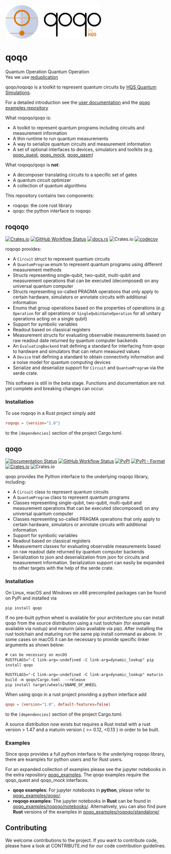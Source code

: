 <img src="qoqo_Logo_vertical_color.png" alt="qoqo logo" width="300" />

# qoqo

Quantum Operation Quantum Operation  
Yes we use [reduplication](https://en.wikipedia.org/wiki/Reduplication)

qoqo/roqoqo is a toolkit to represent quantum circuits by [HQS Quantum Simulations](https://quantumsimulations.de).

For a detailed introduction see the [user documentation](https://hqsquantumsimulations.github.io/qoqo_examples/) and the [qoqo examples repository](https://github.com/HQSquantumsimulations/qoqo_examples)

What roqoqo/qoqo is:

* A toolkit to represent quantum programs including circuits and measurement information
* A thin runtime to run quantum measurements
* A way to serialize quantum circuits and measurement information
* A set of optional interfaces to devices, simulators and toolkits (e.g. [qoqo_quest](https://github.com/HQSquantumsimulations/qoqo-quest), [qoqo_mock](https://github.com/HQSquantumsimulations/qoqo_mock), [qoqo_qasm](https://github.com/HQSquantumsimulations/qoqo_qasm))

What roqoqo/qoqo is **not**:

* A decomposer translating circuits to a specific set of gates
* A quantum circuit optimizer
* A collection of quantum algorithms

This repository contains two components:

* roqoqo: the core rust library
* qoqo: the python interface to roqoqo

## roqoqo

[![Crates.io](https://img.shields.io/crates/v/roqoqo)](https://crates.io/crates/roqoqo)
[![GitHub Workflow Status](https://github.com/HQSquantumsimulations/qoqo/workflows/ci_tests/badge.svg)](https://github.com/HQSquantumsimulations/qoqo/actions)
[![docs.rs](https://img.shields.io/docsrs/roqoqo)](https://docs.rs/roqoqo/)
![Crates.io](https://img.shields.io/crates/l/roqoqo)
[![codecov](https://codecov.io/gh/HQSquantumsimulations/qoqo/branch/main/graph/badge.svg?token=S1IN066V2W)](https://codecov.io/gh/HQSquantumsimulations/qoqo)

roqoqo provides:

* A `Circuit` struct to represent quantum circuits
* A `QuantumProgram` enum to represent quantum programs using different measurement methods
* Structs representing single-qubit, two-qubit, multi-qubit and measurement operations that can be executed (decomposed) on any universal quantum computer
* Structs representing so-called PRAGMA operations that only apply to certain hardware, simulators or annotate circuits with additional information
* Enums that group operations based on the properties of operations (*e.g.* `Operation` for all operations or `SingleQubitGateOperation` for all unitary operations acting on a single qubit)
* Support for symbolic variables
* Readout based on classical registers
* Measurement structs for evaluating observable measurements based on raw readout date returned by quantum computer backends
* An `EvaluatingBackend` trait defining a standard for interfacing from qoqo to hardware and simulators that can return measured values
* A `Device` trait defining a standard to obtain connectivity information and a noise model for quantum computing devices
* Serialize and deserialize support for `Circuit` and `QuantumProgram` via the serde crate.

This software is still in the beta stage. Functions and documentation are not yet complete and breaking changes can occur.

### Installation

To use roqoqo in a Rust project simply add

```TOML
roqoqo = {version="1.0"}
```

to the `[dependencies]` section of the project Cargo.toml.

## qoqo

[![Documentation Status](https://img.shields.io/badge/docs-read-blue)](https://hqsquantumsimulations.github.io/qoqo/)
[![GitHub Workflow Status](https://github.com/HQSquantumsimulations/qoqo/workflows/ci_tests/badge.svg)](https://github.com/HQSquantumsimulations/qoqo/actions)
[![PyPI](https://img.shields.io/pypi/v/qoqo)](https://pypi.org/project/qoqo/)
[![PyPI - Format](https://img.shields.io/pypi/format/qoqo)](https://pypi.org/project/qoqo/)
[![Crates.io](https://img.shields.io/crates/v/roqoqo)](https://crates.io/crates/qoqo)
![Crates.io](https://img.shields.io/crates/l/qoqo)

qoqo provides the Python interface to the underlying roqoqo library, including:

* A `Circuit` class to represent quantum circuits
* A `QuantumProgram` class to represent quantum programs 
* Classes representing single-qubit, two-qubit, multi-qubit and measurement operations that can be executed (decomposed) on any universal quantum computer
* Classes representing so-called PRAGMA operations that only apply to certain hardware, simulators or annotate circuits with additional information
* Support for symbolic variables
* Readout based on classical registers
* Measurement classes for evaluating observable measurements based on raw readout date returned by quantum computer backends
* Serialization to json and deserialization from json for circuits and measurement information. Serialization support can easily be expanded to other targets with the help of the serde crate.

### Installation

On Linux, macOS and Windows on x86 precompiled packages can be found on PyPi and installed via

```shell
pip install qoqo
```

If no pre-built python wheel is available for your architecture you can install qoqo from the source distribution using a rust toolchain (for example available via rustup) and maturin (also available via pip). After installing the rust toolchain and maturing run the same pip install command as above. In some cases on macOS it can be necessary to provide specific linker arguments as shown below:

```shell
# can be necessary on mscOS
RUSTFLAGS="-C link-arg=-undefined -C link-arg=dynamic_lookup" pip install qoqo
```

```shell
RUSTFLAGS="-C link-arg=-undefined -C link-arg=dynamic_lookup" maturin build -m qoqo/Cargo.toml  --release
pip install target/wheels/$NAME_OF_WHEEL
```

When using qoqo in a rust project providing a python interface add

```TOML
qoqo = {version="1.0", default-features=false}
```

to the `[dependencies]` section of the project Cargo.toml.

A source distribution now exists but requires a Rust install with a rust version > 1.47 and a maturin version { >= 0.12, <0.13 } in order to be built.

### Examples

Since qoqo provides a full python interface to the underlying roqoqo library, there are examples for python users and for Rust users.

For an expanded collection of examples please see the jupyter notebooks in the extra repository [qoqo_examples](https://github.com/HQSquantumsimulations/qoqo_examples). The qoqo examples require the qoqo_quest and qoqo_mock interfaces.

* **qoqo examples**: For jupyter notebooks in **python**, please refer to [qoqo_examples/qoqo/](https://github.com/HQSquantumsimulations/qoqo_examples/tree/main/qoqo).
* **roqoqo examples**: The jupyter notebooks in **Rust** can be found in [qoqo_examples/roqoqo/notebooks/](https://github.com/HQSquantumsimulations/qoqo_examples/tree/main/roqoqo/notebooks). Alternatively, you can also find pure **Rust** versions of the examples in [qoqo_examples/roqoqo/standalone/](https://github.com/HQSquantumsimulations/qoqo_examples/tree/main/roqoqo/standalone)

## Contributing

We welcome contributions to the project. If you want to contribute code, please have a look at CONTRIBUTE.md for our code contribution guidelines.
